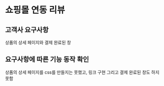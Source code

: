 # 쇼핑몰 연동 리뷰

## 고객사 요구사항
상품의 상세 페이지와 결제 완료된 창


## 요구사항에 따른 기능 동작 확인
상품의 상세 페이지를 css를 만들지는 못했고, 링크 구현 그리고 결제 완료된 창도 하지 못함